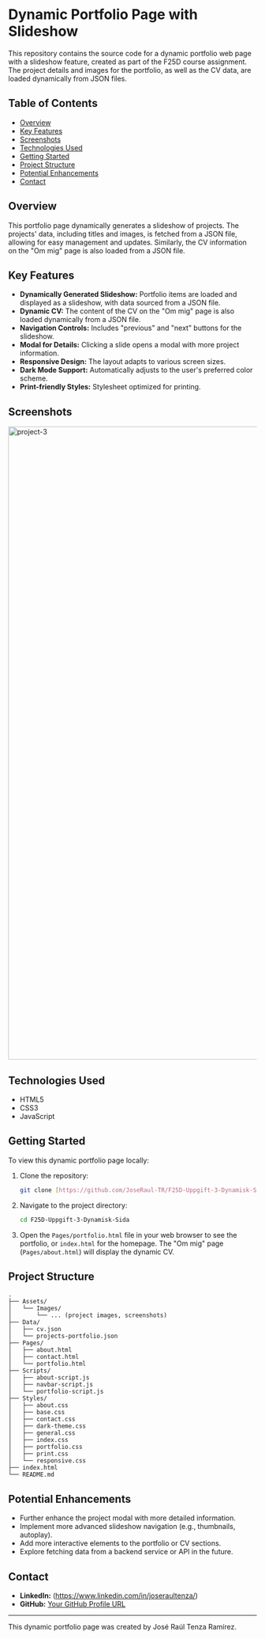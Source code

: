 # Dynamic Portfolio Page with Slideshow

This repository contains the source code for a dynamic portfolio web page with a slideshow feature, created as part of the F25D course assignment. The project details and images for the portfolio, as well as the CV data, are loaded dynamically from JSON files.

## Table of Contents

- [Overview](#overview)
- [Key Features](#key-features)
- [Screenshots](#screenshots)
- [Technologies Used](#technologies-used)
- [Getting Started](#getting-started)
- [Project Structure](#project-structure)
- [Potential Enhancements](#potential-enhancements)
- [Contact](#contact)

## Overview

This portfolio page dynamically generates a slideshow of projects. The projects' data, including titles and images, is fetched from a JSON file, allowing for easy management and updates. Similarly, the CV information on the "Om mig" page is also loaded from a JSON file.

## Key Features

-   **Dynamically Generated Slideshow:** Portfolio items are loaded and displayed as a slideshow, with data sourced from a JSON file.
-   **Dynamic CV:** The content of the CV on the "Om mig" page is also loaded dynamically from a JSON file.
-   **Navigation Controls:** Includes "previous" and "next" buttons for the slideshow.
-   **Modal for Details:** Clicking a slide opens a modal with more project information.
-   **Responsive Design:** The layout adapts to various screen sizes.
-   **Dark Mode Support:** Automatically adjusts to the user's preferred color scheme.
-   **Print-friendly Styles:** Stylesheet optimized for printing.

## Screenshots

<img width="1280" alt="project-3" src="https://github.com/user-attachments/assets/40697834-8194-4344-8a8e-e77a0edf0bf5" />

## Technologies Used

-   HTML5
-   CSS3
-   JavaScript

## Getting Started

To view this dynamic portfolio page locally:

1.  Clone the repository:
    ```bash
    git clone [https://github.com/JoseRaul-TR/F25D-Uppgift-3-Dynamisk-Sida.git](https://github.com/JoseRaul-TR/F25D-Uppgift-3-Dynamisk-Sida.git)
    ```
2.  Navigate to the project directory:
    ```bash
    cd F25D-Uppgift-3-Dynamisk-Sida
    ```
3.  Open the `Pages/portfolio.html` file in your web browser to see the portfolio, or `index.html` for the homepage. The "Om mig" page (`Pages/about.html`) will display the dynamic CV.

## Project Structure

```
.
├── Assets/
│   └── Images/
│       └── ... (project images, screenshots)
├── Data/
│   ├── cv.json
│   └── projects-portfolio.json
├── Pages/
│   ├── about.html
│   ├── contact.html
│   └── portfolio.html
├── Scripts/
│   ├── about-script.js
│   ├── navbar-script.js
│   └── portfolio-script.js
├── Styles/
│   ├── about.css
│   ├── base.css
│   ├── contact.css
│   ├── dark-theme.css
│   ├── general.css
│   ├── index.css
│   ├── portfolio.css
│   ├── print.css
│   └── responsive.css
├── index.html
└── README.md
```

## Potential Enhancements

-   Further enhance the project modal with more detailed information.
-   Implement more advanced slideshow navigation (e.g., thumbnails, autoplay).
-   Add more interactive elements to the portfolio or CV sections.
-   Explore fetching data from a backend service or API in the future.

## Contact

-   **LinkedIn:** (https://www.linkedin.com/in/joseraultenza/)
-   **GitHub:** [Your GitHub Profile URL](https://github.com/JoseRaul-TR)

---

This dynamic portfolio page was created by José Raúl Tenza Ramírez.
